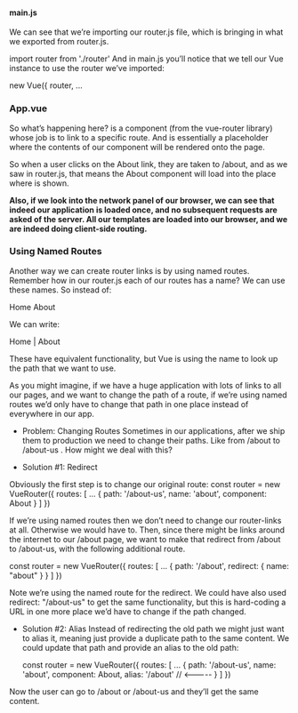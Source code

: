 #### main.js
We can see that we’re importing our router.js file, which is bringing in what we exported from router.js.

import router from './router'
And in main.js you’ll notice that we tell our Vue instance to use the router we’ve imported:


 new Vue({
      router,
    ...


### App.vue

 <router-view/>

 So what’s happening here? <router-link> is a component (from the vue-router library) whose job is to link to a specific route. And <router-view/> is essentially a placeholder where the contents of our component will be rendered onto the page.

So when a user clicks on the About link, they are taken to /about, and as we saw in router.js, that means the About component will load into the place where <router-view/> is shown.


**Also, if we look into the network panel of our browser, we can see that indeed our application is loaded once, and no subsequent requests are asked of the server. All our templates are loaded into our browser, and we are indeed doing client-side routing.**

### Using Named Routes

Another way we can create router links is by using named routes. Remember how in our router.js each of our routes has a name? We can use these names. So instead of:

<router-link to="/">Home</router-link>
<router-link to="/about">About</router-link>

We can write:

<router-link :to="{ name: 'home' }">Home</router-link> |
<router-link :to="{ name: 'about' }">About</router-link>


These have equivalent functionality, but Vue is using the name to look up the path that we want to use.

As you might imagine, if we have a huge application with lots of links to all our pages, and we want to change the path of a route, if we’re using named routes we’d only have to change that path in one place instead of everywhere in our app.

* Problem: Changing Routes
Sometimes in our applications, after we ship them to production we need to change their paths. Like from /about to /about-us . How might we deal with this?

* Solution #1: Redirect

Obviously the first step is to change our original route:
const router = new VueRouter({
      routes: [
        ...
        {
          path: '/about-us',
          name: 'about',
          component: About
        }
      ]
    })


If we’re using named routes then we don’t need to change our router-links at all. Otherwise we would have to. Then, since there might be links around the internet to our /about page, we want to make that redirect from /about to /about-us, with the following additional route.

const router = new VueRouter({
      routes: [
        ...
        { 
          path: '/about', 
          redirect: { name: "about" }
        }
      ]
    })


Note we’re using the named route for the redirect. We could have also used redirect: "/about-us" to get the same functionality, but this is hard-coding a URL in one more place we’d have to change if the path changed.

* Solution #2: Alias
Instead of redirecting the old path we might just want to alias it, meaning just provide a duplicate path to the same content. We could update that path and provide an alias to the old path:

    const router = new VueRouter({
      routes: [
        ...
        {
          path: '/about-us',
          name: 'about',
          component: About,
          alias: '/about' // <-----
        }
      ]
    })
    
Now the user can go to /about or /about-us and they’ll get the same content.